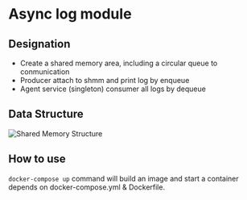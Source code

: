 # Async log module

## Designation

- Create a shared memory area, including a circular queue to conmunication 
- Producer attach to shmm and print log by enqueue
- Agent service (singleton) consumer all logs by dequeue


## Data Structure

![Shared Memory Structure]()




## How to use

`docker-compose up` command will build an image and start a container depends on docker-compose.yml & Dockerfile.
